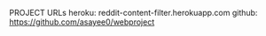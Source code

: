 PROJECT URLs
heroku: reddit-content-filter.herokuapp.com
github: https://github.com/asayee0/webproject

